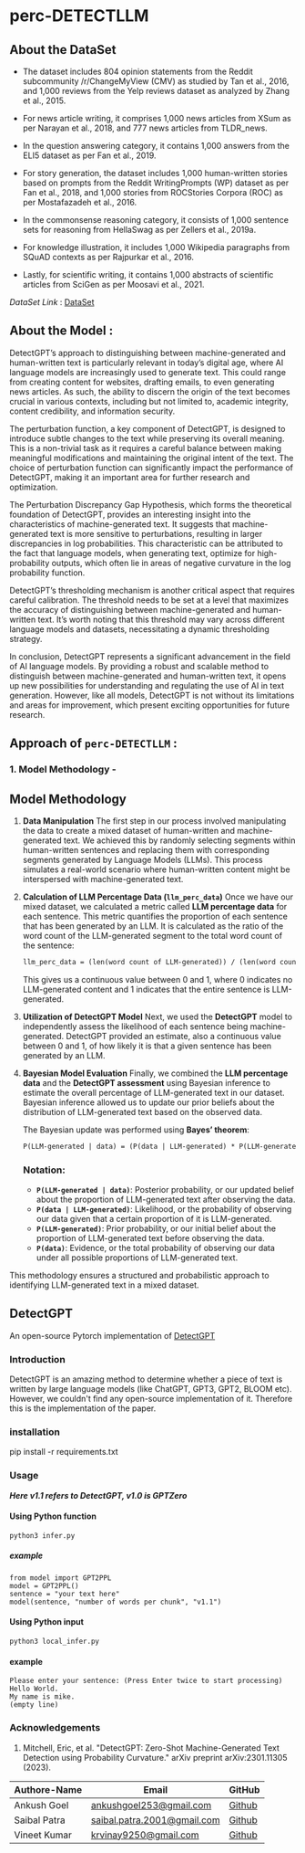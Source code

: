 # perc-DETECTLLM 


## About the DataSet 

* The dataset includes 804 opinion statements from the Reddit subcommunity /r/ChangeMyView (CMV) as studied by Tan et al., 2016, and 1,000 reviews from the Yelp reviews dataset as analyzed by Zhang et al., 2015.

* For news article writing, it comprises 1,000 news articles from XSum as per Narayan et al., 2018, and 777 news articles from TLDR_news.

* In the question answering category, it contains 1,000 answers from the ELI5 dataset as per Fan et al., 2019.

* For story generation, the dataset includes 1,000 human-written stories based on prompts from the Reddit WritingPrompts (WP) dataset as per Fan et al., 2018, and 1,000 stories from ROCStories Corpora (ROC) as per Mostafazadeh et al., 2016.

* In the commonsense reasoning category, it consists of 1,000 sentence sets for reasoning from HellaSwag as per Zellers et al., 2019a.

* For knowledge illustration, it includes 1,000 Wikipedia paragraphs from SQuAD contexts as per Rajpurkar et al., 2016.

* Lastly, for scientific writing, it contains 1,000 abstracts of scientific articles from SciGen as per Moosavi et al., 2021.

*DataSet Link* : [DataSet](https://drive.google.com/file/d/1Js1XhJjIaULrffQd3eZ7UK2q9RGXQjPd/view?usp=drive_link)



## About the Model : 

DetectGPT’s approach to distinguishing between machine-generated and human-written text is particularly relevant in today’s digital age, where AI language models are increasingly used to generate text. This could range from creating content for websites, drafting emails, to even generating news articles. As such, the ability to discern the origin of the text becomes crucial in various contexts, including but not limited to, academic integrity, content credibility, and information security.

The perturbation function, a key component of DetectGPT, is designed to introduce subtle changes to the text while preserving its overall meaning. This is a non-trivial task as it requires a careful balance between making meaningful modifications and maintaining the original intent of the text. The choice of perturbation function can significantly impact the performance of DetectGPT, making it an important area for further research and optimization.

The Perturbation Discrepancy Gap Hypothesis, which forms the theoretical foundation of DetectGPT, provides an interesting insight into the characteristics of machine-generated text. It suggests that machine-generated text is more sensitive to perturbations, resulting in larger discrepancies in log probabilities. This characteristic can be attributed to the fact that language models, when generating text, optimize for high-probability outputs, which often lie in areas of negative curvature in the log probability function.

DetectGPT’s thresholding mechanism is another critical aspect that requires careful calibration. The threshold needs to be set at a level that maximizes the accuracy of distinguishing between machine-generated and human-written text. It’s worth noting that this threshold may vary across different language models and datasets, necessitating a dynamic thresholding strategy.

In conclusion, DetectGPT represents a significant advancement in the field of AI language models. By providing a robust and scalable method to distinguish between machine-generated and human-written text, it opens up new possibilities for understanding and regulating the use of AI in text generation. However, like all models, DetectGPT is not without its limitations and areas for improvement, which present exciting opportunities for future research.


## Approach of `perc-DETECTLLM` : 

### 1. Model Methodology - 

## Model Methodology

1. **Data Manipulation**
   The first step in our process involved manipulating the data to create a mixed dataset of human-written and machine-generated text. We achieved this by randomly selecting segments within human-written sentences and replacing them with corresponding segments generated by Language Models (LLMs). This process simulates a real-world scenario where human-written content might be interspersed with machine-generated text.

2. **Calculation of LLM Percentage Data (`llm_perc_data`)**
   Once we have our mixed dataset, we calculated a metric called **LLM percentage data** for each sentence. This metric quantifies the proportion of each sentence that has been generated by an LLM. It is calculated as the ratio of the word count of the LLM-generated segment to the total word count of the sentence:

   ```markdown
   llm_perc_data = (len(word count of LLM-generated)) / (len(word count of the sentence))
   ```

   This gives us a continuous value between 0 and 1, where 0 indicates no LLM-generated content and 1 indicates that the entire sentence is LLM-generated.

3. **Utilization of DetectGPT Model**
   Next, we used the **DetectGPT** model to independently assess the likelihood of each sentence being machine-generated. DetectGPT provided an estimate, also a continuous value between 0 and 1, of how likely it is that a given sentence has been generated by an LLM.

4. **Bayesian Model Evaluation**
   Finally, we combined the **LLM percentage data** and the **DetectGPT assessment** using Bayesian inference to estimate the overall percentage of LLM-generated text in our dataset. Bayesian inference allowed us to update our prior beliefs about the distribution of LLM-generated text based on the observed data.

   The Bayesian update was performed using **Bayes’ theorem**:

   ```markdown
   P(LLM-generated | data) = (P(data | LLM-generated) * P(LLM-generated)) / P(data)
   ```

   ### Notation:
   - **`P(LLM-generated | data)`**: Posterior probability, or our updated belief about the proportion of LLM-generated text after observing the data.
   - **`P(data | LLM-generated)`**: Likelihood, or the probability of observing our data given that a certain proportion of it is LLM-generated.
   - **`P(LLM-generated)`**: Prior probability, or our initial belief about the proportion of LLM-generated text before observing the data.
   - **`P(data)`**: Evidence, or the total probability of observing our data under all possible proportions of LLM-generated text.

This methodology ensures a structured and probabilistic approach to identifying LLM-generated text in a mixed dataset.





## DetectGPT
An open-source Pytorch implementation of [DetectGPT](https://arxiv.org/pdf/2301.11305.pdf)

### Introduction
DetectGPT is an amazing method to determine whether a piece of text is written by large language models (like ChatGPT, GPT3, GPT2, BLOOM etc). However, we couldn't find any open-source implementation of it. Therefore this is the implementation of the paper.

### installation
pip install -r requirements.txt


### Usage
***Here v1.1 refers to DetectGPT, v1.0 is GPTZero***

#### Using Python function
```python3 infer.py```
##### example
```
from model import GPT2PPL
model = GPT2PPL()
sentence = "your text here"
model(sentence, "number of words per chunk", "v1.1")
```  
#### Using Python input
```python3 local_infer.py```
#### example
```
Please enter your sentence: (Press Enter twice to start processing)
Hello World.
My name is mike.
(empty line)
```

### Acknowledgements
1. Mitchell, Eric, et al. "DetectGPT: Zero-Shot Machine-Generated Text Detection using Probability Curvature." arXiv preprint arXiv:2301.11305 (2023).




| Authore-Name | Email |GitHub |
|----------|----------|----------|
| Ankush Goel    | ankushgoel253@gmail.com| [Github](https://github.com/AnkushGoel251) |
| Saibal Patra   | saibal.patra.2001@gmail.com   | [Github](https://github.com/SaibalPatraDS)  |
| Vineet Kumar    | krvinay9250@gmail.com | [Github](https://github.com/krvneet) |
